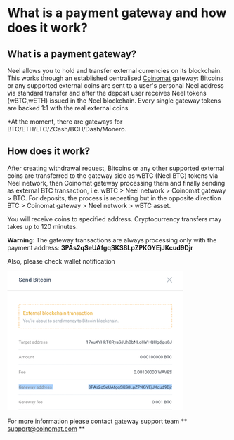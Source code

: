 # What is a payment gateway and how does it work?

## What is a payment gateway?

Neel allows you to hold and transfer external currencies on its blockchain. This works through an established centralised [Coinomat](https://coinomat.com/) gateway: Bitcoins or any supported external coins are sent to a user's personal Neel address via standard transfer and after the deposit user receives Neel tokens \(wBTC,wETH\) issued in the Neel blockchain. Every single gateway tokens are backed 1:1 with the real external coins.

\*At the moment, there are gateways for BTC/ETH/LTC/ZCash/BCH/Dash/Monero.

## How does it work?

After creating withdrawal request, Bitcoins or any other supported external coins are transferred to the gateway side as wBTC (Neel BTC) tokens via Neel network, then Coinomat gateway processing them and finally sending as external BTC transaction, i.e. wBTC &gt; Neel network &gt; Coinomat gateway &gt; BTC. For deposits, the process is repeating but in the opposite direction BTC &gt; Coinomat gateway &gt; Neel network &gt; wBTC asset.

You will receive coins to specified address. Cryptocurrency transfers may takes up to 120 minutes.

**Warning**: The gateway transactions are always processing only with the payment address: **3PAs2qSeUAfgqSKS8LpZPKGYEjJKcud9Djr**

Also, please check wallet notification

![](/_assets/payment_gateway_01.png)

For more information please contact gateway support team ** support@coinomat.com **
